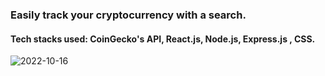 ### Easily track your cryptocurrency with a search. 
#### Tech stacks used: CoinGecko's API, React.js, Node.js, Express.js , CSS.
![2022-10-16](https://user-images.githubusercontent.com/91579621/196078650-a6017e9b-105e-44d3-89d6-0d593d7ce6ec.png)
